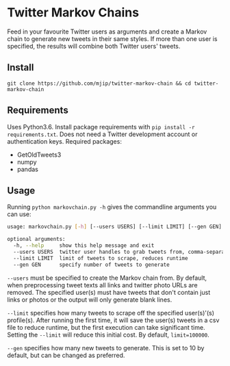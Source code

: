 # Twitter Markov Chains
Feed in your favourite Twitter users as arguments and create a Markov chain to generate
new tweets in their same styles. If more than one user is specified, the results will
combine both Twitter users' tweets.

## Install
`git clone https://github.com/mjip/twitter-markov-chain && cd twitter-markov-chain`

## Requirements
Uses Python3.6. Install package requirements with `pip install -r requirements.txt`.
Does not need a Twitter development account or authentication keys.
Required packages:
- GetOldTweets3
- numpy
- pandas

## Usage
Running `python markovchain.py -h` gives the commandline arguments you can use:
```bash
usage: markovchain.py [-h] [--users USERS] [--limit LIMIT] [--gen GEN]

optional arguments:
  -h, --help     show this help message and exit
  --users USERS  twitter user handles to grab tweets from, comma-separated
  --limit LIMIT  limit of tweets to scrape, reduces runtime
  --gen GEN      specify number of tweets to generate
```
`--users` must be specified to create the Markov chain from. By default, when preprocessing 
tweet texts all links and twitter photo URLs are removed. The specified user(s) must have
tweets that don't contain just links or photos or the output will only generate blank lines. 

`--limit` specifies how many tweets to scrape off the specified user(s)'(s) profile(s). 
After running the first time, it will save the user(s) tweets in a csv file to reduce 
runtime, but the first execution can take significant time. Setting the `--limit` will 
reduce this initial cost. By default, `limit=100000`.

`--gen` specifies how many new tweets to generate. This is set to 10 by default, but can be 
changed as preferred.
